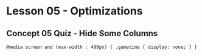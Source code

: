 # Lesson 05 - Optimizations

## Concept 05 Quiz - Hide Some Columns
`@media screen and (max-width : 499px) {
.gametime {
	display: none;
	}
}`
